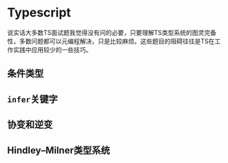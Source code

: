# Typescript

说实话大多数TS面试题我觉得没有问的必要，只要理解TS类型系统的图灵完备性，多数问题都可以元编程解决，只是比较麻烦。这些题目的阻碍往往是TS在工作实践中应用较少的一些技巧。

## 条件类型

## `infer`关键字

## 协变和逆变

## Hindley–Milner类型系统
